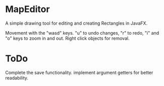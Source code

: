# MapEditor
A simple drawing tool for editing and creating Rectangles in JavaFX.

Movement with the "wasd" keys. "u" to undo changes, "r" to redo, "i" and "o" keys to zoom in and out. Right click objects for removal.

# ToDo
Complete the save functionality.
implement argument getters for better readability.
